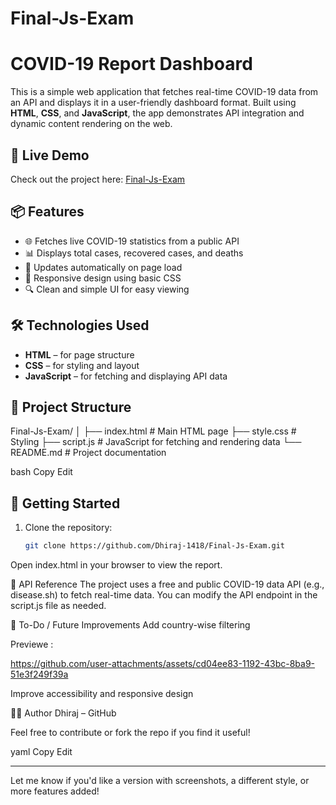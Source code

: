 # Final-Js-Exam

# COVID-19 Report Dashboard

This is a simple web application that fetches real-time COVID-19 data from an API and displays it in a user-friendly dashboard format. Built using **HTML**, **CSS**, and **JavaScript**, the app demonstrates API integration and dynamic content rendering on the web.

## 🔗 Live Demo

Check out the project here: [Final-Js-Exam](https://github.com/Dhiraj-1418/Final-Js-Exam)

## 📦 Features

- 🌐 Fetches live COVID-19 statistics from a public API
- 📊 Displays total cases, recovered cases, and deaths
- 🔄 Updates automatically on page load
- 💅 Responsive design using basic CSS
- 🔍 Clean and simple UI for easy viewing

## 🛠️ Technologies Used

- **HTML** – for page structure  
- **CSS** – for styling and layout  
- **JavaScript** – for fetching and displaying API data

## 📁 Project Structure

Final-Js-Exam/ │ ├── index.html # Main HTML page ├── style.css # Styling ├── script.js # JavaScript for fetching and rendering data └── README.md # Project documentation

bash
Copy
Edit

## 🚀 Getting Started

1. Clone the repository:
   ```bash
   git clone https://github.com/Dhiraj-1418/Final-Js-Exam.git
Open index.html in your browser to view the report.

📡 API Reference
The project uses a free and public COVID-19 data API (e.g., disease.sh) to fetch real-time data. You can modify the API endpoint in the script.js file as needed.

📌 To-Do / Future Improvements
Add country-wise filtering

Previewe : 

https://github.com/user-attachments/assets/cd04ee83-1192-43bc-8ba9-51e3f249f39a



Improve accessibility and responsive design

👨‍💻 Author
Dhiraj – GitHub

Feel free to contribute or fork the repo if you find it useful!

yaml
Copy
Edit

---

Let me know if you'd like a version with screenshots, a different style, or more features added!
